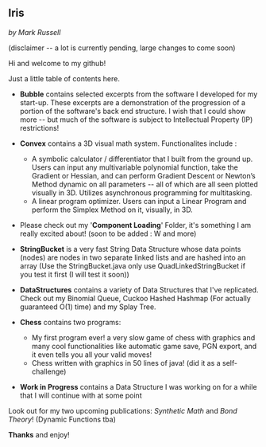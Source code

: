 ## Iris
_by Mark Russell_

(disclaimer -- a lot is currently pending, large changes to come soon)

Hi and welcome to my github!

Just a little table of contents here.

* **Bubble** contains selected excerpts from the software I developed for my start-up.  These excerpts are a demonstration of the progression of a portion of the software's back end structure.  I wish that I could show more -- but much of the software is subject to Intellectual Property (IP) restrictions!

* **Convex** contains a 3D visual math system.  Functionalites include : 
	* A symbolic calculator / differentiator that I built from the ground up.  Users can input any multivariable polynomial function, take the Gradient or Hessian, and can perform Gradient Descent or Newton’s Method dynamic on all parameters -- all of which are all seen plotted visually in 3D.  Utilizes asynchronous programming for multitasking.
	* A linear program optimizer.  Users can input a Linear Program and perform the Simplex Method on it, visually, in 3D.
	
* Please check out my '**Component Loading**' Folder, it's something I am really excited about! (soon to be added : W and more)

* **StringBucket** is a very fast String Data Structure whose data points (nodes) are nodes in two separate linked lists and are hashed into an array (Use the StringBucket.java only use QuadLinkedStringBucket if you test it first (I will test it soon))

* **DataStructures** contains a variety of Data Structures that I've replicated. Check out my Binomial Queue, Cuckoo Hashed Hashmap (For actually guaranteed O(1) time) and my Splay Tree.

* **Chess** contains two programs: 
	* My first program ever! a very slow game of chess with graphics and many cool functionalities like automatic game save, PGN export, and it even tells you all your valid moves!
	* Chess written with graphics in 50 lines of java! (did it as a self-challenge)

* **Work in Progress** contains a Data Structure I was working on for a while that I will continue with at some point

Look out for my two upcoming publications: _Synthetic Math_ and _Bond Theory_! (Dynamic Functions tba)


**Thanks** and enjoy!
